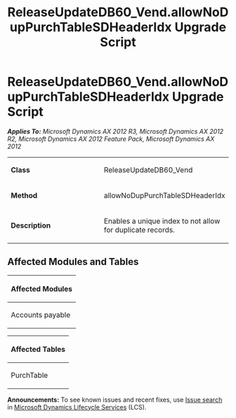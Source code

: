 ﻿---
title: ReleaseUpdateDB60_Vend.allowNoDupPurchTableSDHeaderIdx Upgrade Script
TOCTitle: ReleaseUpdateDB60_Vend.allowNoDupPurchTableSDHeaderIdx Upgrade Script
ms:assetid: 2b0b1bd7-62df-78d4-3f7b-b11a06103b7b
ms:mtpsurl: https://msdn.microsoft.com/en-us/library/JJ735934(v=AX.60)
ms:contentKeyID: 49707350
ms.date: 05/18/2015
mtps_version: v=AX.60
---

# ReleaseUpdateDB60\_Vend.allowNoDupPurchTableSDHeaderIdx Upgrade Script 


_**Applies To:** Microsoft Dynamics AX 2012 R3, Microsoft Dynamics AX 2012 R2, Microsoft Dynamics AX 2012 Feature Pack, Microsoft Dynamics AX 2012_

<table>
<colgroup>
<col style="width: 50%" />
<col style="width: 50%" />
</colgroup>
<tbody>
<tr class="odd">
<td><p><strong>Class</strong></p></td>
<td><p>ReleaseUpdateDB60_Vend</p></td>
</tr>
<tr class="even">
<td><p><strong>Method</strong></p></td>
<td><p>allowNoDupPurchTableSDHeaderIdx</p></td>
</tr>
<tr class="odd">
<td><p><strong>Description</strong></p></td>
<td><p>Enables a unique index to not allow for duplicate records.</p></td>
</tr>
</tbody>
</table>


## Affected Modules and Tables

<table>
<colgroup>
<col style="width: 100%" />
</colgroup>
<thead>
<tr class="header">
<th><p>Affected Modules</p></th>
</tr>
</thead>
<tbody>
<tr class="odd">
<td><p>Accounts payable</p></td>
</tr>
</tbody>
</table>


<table>
<colgroup>
<col style="width: 100%" />
</colgroup>
<thead>
<tr class="header">
<th><p>Affected Tables</p></th>
</tr>
</thead>
<tbody>
<tr class="odd">
<td><p>PurchTable</p></td>
</tr>
</tbody>
</table>

  
**Announcements:** To see known issues and recent fixes, use [Issue search](http://go.microsoft.com/fwlink/?linkid=389258) in [Microsoft Dynamics Lifecycle Services](http://go.microsoft.com/fwlink/?linkid=306505) (LCS).

